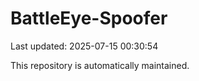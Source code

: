 # BattleEye-Spoofer

Last updated: 2025-07-15 00:30:54

This repository is automatically maintained.
